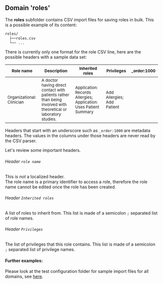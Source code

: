 ## Domain 'roles'
The **roles** subfolder contains CSV import files for saving roles in bulk. This is a possible example of its content:
```bash
roles/
  ├──roles.csv
  └── ...
```
There is currently only one format for the role CSV line, here are the possible headers with a sample data set:

|<sub>Role name</sub> |<sub>Description</sub> | <sub>Inherited roles</sub> | <sub>Privileges</sub> | <sub>_order:1000</sub> |
| - | - | - | - | - |
|<sub>Organizational: Clinician</sub>| <sub>A doctor having direct contact with patients rather than being involved with theoretical or laboratory studies.</sub> | <sub>Application: Records Allergies; Application: Uses Patient Summary</sub> | <sub>Add Allergies; Add Patient</sub> |

Headers that start with an underscore such as `_order:1000` are metadata headers. The values in the columns under those headers are never read by the CSV parser.


Let's review some important headers.

###### Header `role name`
This is _not_ a localized header.
<br/>The role name is a primary identifier to access a role, therefore the role name cannot be edited once the role has been created.

###### Header `Inherited roles`
A list of roles to inherit from. This list is made of a semicolon `;` separated list of role names.

###### Header `Privileges`
The list of privileges that this role contains. This list is made of a semicolon `;` separated list of privilege names.


#### Further examples:
Please look at the test configuration folder for sample import files for all domains, see [here](../api/src/test/resources/testAppDataDir/configuration).